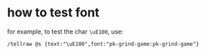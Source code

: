 # how to test font
for example, to test the char `\uE100`, use:
```mcfunction
/tellraw @s {text:"\uE100",font:"pk-grind-game:pk-grind-game"}
```